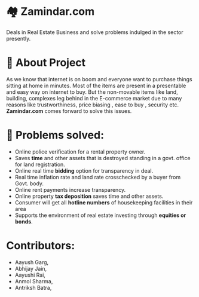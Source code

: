 # :houses: Zamindar.com
Deals in Real Estate Business and solve problems indulged in the sector presently.
# :pushpin: About Project

As we know that internet is on boom and everyone want to purchase things sitting at home in minutes. Most of the items are present in a presentable and easy way on internet to buy. But the non-movable items like land, building, complexes leg behind in the E-commerce market due to many reasons like trustworthiness, price biasing , ease to buy , security etc. **Zamindar.com** comes forward to solve this issues.

# :pencil: Problems solved:

- Online police verification for a rental property owner.
- Saves **time** and other assets that is destroyed standing in a govt. office for land registration.
- Online real time **bidding** option for transparency in deal.
- Real time inflation rate and land rate crosschecked by a buyer from Govt. body.
- Online rent payments increase transparency.
- Online property **tax deposition**  saves time and other assets.
- Consumer will get all **hotline numbers** of housekeeping facilities in their area
- Supports the environment of real estate investing through **equities or bonds**.

# Contributors:
- Aayush Garg, 
- Abhijay Jain, 
- Aayushi Rai, 
- Anmol Sharma, 
- Antriksh Batra, 
